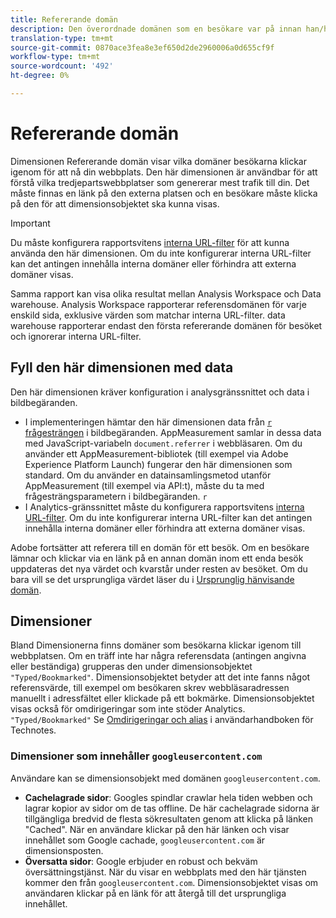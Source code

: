 ```yaml
---
title: Refererande domän
description: Den överordnade domänen som en besökare var på innan han/hon klickade igenom till din plats.
translation-type: tm+mt
source-git-commit: 0870ace3fea8e3ef650d2de2960006a0d655cf9f
workflow-type: tm+mt
source-wordcount: '492'
ht-degree: 0%

---
```



# Refererande domän

Dimensionen Refererande domän visar vilka domäner besökarna klickar igenom för att nå din webbplats. Den här dimensionen är användbar för att förstå vilka tredjepartswebbplatser som genererar mest trafik till din. Det måste finnas en länk på den externa platsen och en besökare måste klicka på den för att dimensionsobjektet ska kunna visas.

>[!IMPORTANT]
>
>Du måste konfigurera rapportsvitens [interna URL-filter](/help/admin/admin/internal-url-filter-admin.md) för att kunna använda den här dimensionen. Om du inte konfigurerar interna URL-filter kan det antingen innehålla interna domäner eller förhindra att externa domäner visas.

Samma rapport kan visa olika resultat mellan Analysis Workspace och Data warehouse. Analysis Workspace rapporterar referensdomänen för varje enskild sida, exklusive värden som matchar interna URL-filter. data warehouse rapporterar endast den första refererande domänen för besöket och ignorerar interna URL-filter.

## Fyll den här dimensionen med data

Den här dimensionen kräver konfiguration i analysgränssnittet och data i bildbegäranden.

* I implementeringen hämtar den här dimensionen data från [`r` frågesträngen](/help/implement/validate/query-parameters.md) i bildbegäranden. AppMeasurement samlar in dessa data med JavaScript-variabeln `document.referrer` i webbläsaren. Om du använder ett AppMeasurement-bibliotek (till exempel via Adobe Experience Platform Launch) fungerar den här dimensionen som standard. Om du använder en datainsamlingsmetod utanför AppMeasurement (till exempel via API:t), måste du ta med frågesträngsparametern i bildbegäranden. `r`
* I Analytics-gränssnittet måste du konfigurera rapportsvitens [interna URL-filter](/help/admin/admin/internal-url-filter-admin.md). Om du inte konfigurerar interna URL-filter kan det antingen innehålla interna domäner eller förhindra att externa domäner visas.

Adobe fortsätter att referera till en domän för ett besök. Om en besökare lämnar och klickar via en länk på en annan domän inom ett enda besök uppdateras det nya värdet och kvarstår under resten av besöket. Om du bara vill se det ursprungliga värdet läser du i [Ursprunglig hänvisande domän](original-referring-domain.md).

## Dimensioner

Bland Dimensionerna finns domäner som besökarna klickar igenom till webbplatsen. Om en träff inte har några referensdata (antingen angivna eller beständiga) grupperas den under dimensionsobjektet `"Typed/Bookmarked"`. Dimensionsobjektet betyder att det inte fanns något referensvärde, till exempel om besökaren skrev webbläsaradressen manuellt i adressfältet eller klickade på ett bokmärke. Dimensionsobjektet visas också för omdirigeringar som inte stöder Analytics. `"Typed/Bookmarked"` Se [Omdirigeringar och alias](/help/technotes/redirects.md) i användarhandboken för Technotes.

### Dimensioner som innehåller `googleusercontent.com`

Användare kan se dimensionsobjekt med domänen `googleusercontent.com`.

* **Cachelagrade sidor**: Googles spindlar crawlar hela tiden webben och lagrar kopior av sidor om de tas offline. De här cachelagrade sidorna är tillgängliga bredvid de flesta sökresultaten genom att klicka på länken &quot;Cached&quot;. När en användare klickar på den här länken och visar innehållet som Google cachade, `googleusercontent.com` är dimensionsposten.
* **Översatta sidor**: Google erbjuder en robust och bekväm översättningstjänst. När du visar en webbplats med den här tjänsten kommer den från `googleusercontent.com`. Dimensionsobjektet visas om användaren klickar på en länk för att återgå till det ursprungliga innehållet.
